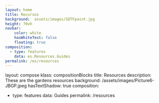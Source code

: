 ```yaml
---
layout: home
title: Recursos
background:  assets/images/SDTFpaint.jpg
height: 70vh
navbar:
    color: white
    hasWhiteText: false
    floating: true
composition:
  - type: features
    data: es.Resources.Guides
permalink: /es/resources
---
```

layout: compose
klass: compositionBlocks
title: Resources
description: These are the gardens resources
background: /assets/images/Picture6-JBGP.jpeg
hasTextShadow: true
composition:
- type: features
  data: Guides
permalink: /resources

